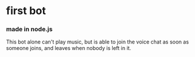 # first bot
### made in node.js
This bot alone can't play music, but is able to join the voice chat as soon as someone joins, and leaves when nobody is left in it.
